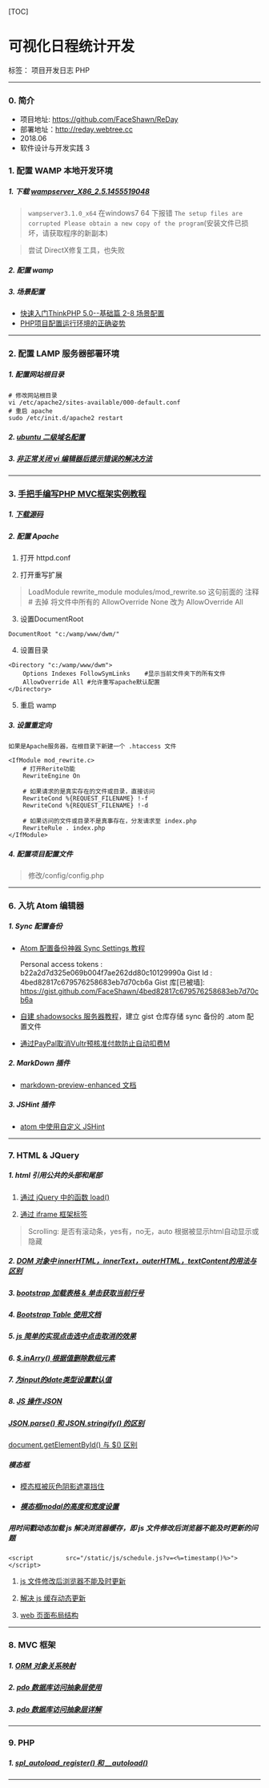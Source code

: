 [TOC]
# 可视化日程统计开发

标签： 项目开发日志 PHP

---

### 0. 简介

- 项目地址: https://github.com/FaceShawn/ReDay
- 部署地址：http://reday.webtree.cc
- 2018.06
- 软件设计与开发实践 3

### 1. 配置 WAMP 本地开发环境

##### 1. 下载 [wampserver_X86_2.5.1455519048](http://www.wampserver.com/)

> `wampserver3.1.0_x64` 在windows7 64 下报错 `The setup files are corrupted Please obtain a new copy of the program`(安装文件已损坏，请获取程序的新副本)

> 尝试 DirectX修复工具，也失败

##### 2. 配置 wamp

##### 3. 场景配置

- [快速入门ThinkPHP 5.0--基础篇 2-8 场景配置](https://www.imooc.com/video/14755)
- [PHP项目配置运行环境的正确姿势](https://github.com/lisijie/homepage/blob/master/posts/tech/PHP%E9%A1%B9%E7%9B%AE%E9%85%8D%E7%BD%AE%E8%BF%90%E8%A1%8C%E7%8E%AF%E5%A2%83%E7%9A%84%E6%AD%A3%E7%A1%AE%E5%A7%BF%E5%8A%BF.md)

---

### 2. 配置 LAMP 服务器部署环境

##### 1. 配置网站根目录

```
# 修改网站根目录
vi /etc/apache2/sites-available/000-default.conf
# 重启 apache
sudo /etc/init.d/apache2 restart
```

##### 2. [ubuntu 二级域名配置](https://blog.csdn.net/u010071211/article/details/79511611)

##### 3. [非正常关闭 vi 编辑器后提示错误的解决方法](https://blog.csdn.net/qq_35447305/article/details/77922788)

---

### 3. [手把手编写PHP MVC框架实例教程](https://www.awaimai.com/128.html)

##### 1. [下载源码](https://github.com/yeszao/fastphp/archive/master.zip)
##### 2. 配置 Apache
1. 打开 httpd.conf

2. 打开重写扩展

> LoadModule rewrite_module modules/mod_rewrite.so 这句前面的 注释 # 去掉
> 将文件中所有的 AllowOverride None 改为 AllowOverride All

3. 设置DocumentRoot
```
DocumentRoot "c:/wamp/www/dwm/"
```

4. 设置目录
```
<Directory "c:/wamp/www/dwm">
    Options Indexes FollowSymLinks    #显示当前文件夹下的所有文件
    AllowOverride All #允许重写apache默认配置
</Directory>
```

5. 重启 wamp

##### 3. 设置重定向
    如果是Apache服务器，在根目录下新建一个 .htaccess 文件
```
<IfModule mod_rewrite.c>
    # 打开Rerite功能
    RewriteEngine On

    # 如果请求的是真实存在的文件或目录，直接访问
    RewriteCond %{REQUEST_FILENAME} !-f
    RewriteCond %{REQUEST_FILENAME} !-d

    # 如果访问的文件或目录不是真事存在，分发请求至 index.php
    RewriteRule . index.php
</IfModule>
```

##### 4. 配置项目配置文件

> 修改/config/config.php
---

### 6. 入坑 Atom 编辑器

##### 1. Sync 配置备份

- [Atom 配置备份神器 Sync Settings 教程](https://www.cnblogs.com/hooray/p/5885211.html)

    Personal access tokens : b22a2d7d325e069b004f7ae262dd80c10129990a
    Gist Id : 4bed82817c679576258683eb7d70cb6a
    Gist 库[已被墙]: https://gist.github.com/FaceShawn/4bed82817c679576258683eb7d70cb6a
- [自建 shadowsocks 服务器教程](https://github.com/Alvin9999/new-pac/wiki/%E8%87%AA%E5%BB%BAss%E6%9C%8D%E5%8A%A1%E5%99%A8%E6%95%99%E7%A8%8B)，建立 gist 仓库存储 sync 备份的 .atom 配置文件

- [通过PayPal取消Vultr预核准付款防止自动扣费M](https://www.wn789.com/5496.html)

##### 2. MarkDown 插件

- [markdown-preview-enhanced 文档](https://shd101wyy.github.io/markdown-preview-enhanced/#/zh-cn/)

##### 3. JSHint 插件

- [atom 中使用自定义 JSHint](https://blog.csdn.net/u010620152/article/details/71404192)

---

### 7. HTML & JQuery
##### 1. html 引用公共的头部和尾部
1.  [通过 jQuery 中的函数 load() ](https://blog.csdn.net/qq_35393869/article/details/79803190)

2.  [通过 iframe 框架标签](https://www.jianshu.com/p/140c71ccd7a6)

> Scrolling: 是否有滚动条，yes有，no无，auto 根据被显示html自动显示或隐藏

##### 2. [DOM 对象中 innerHTML，innerText，outerHTML，textContent的用法与区别](https://segmentfault.com/a/1190000000410375)
##### 3. [bootstrap 加载表格 & 单击获取当前行号](https://blog.csdn.net/framic/article/details/70254705)
##### 4. [Bootstrap Table 使用文档](https://www.jianshu.com/p/53505ec42fa3)
##### 5. [js 简单的实现点击选中点击取消的效果](https://www.jianshu.com/p/ab8f9de0739a)
##### 6. [$.inArry() 根据值删除数组元素](https://blog.csdn.net/m0_37290635/article/details/56487205)
##### 7. [为input的date类型设置默认值](http://ghmagical.com/article/page/id/unacjkHzT3W0)
##### 8. [JS 操作 JSON](https://www.cnblogs.com/worfdream/articles/1956449.html)
##### [JSON.parse() 和 JSON.stringify() 的区别 ](https://www.jianshu.com/p/eb449b29a2bd)

[document.getElementById() 与 $() 区别](https://www.cnblogs.com/hujunzheng/p/4907482.html)

##### 模态框

- [模态框被灰色阴影遮罩挡住](https://blog.csdn.net/oschina_41012066/article/details/78982969)

- ##### [模态框modal的高度和宽度设置](https://blog.csdn.net/u014326004/article/details/69789187)

##### 用时间戳动态加载 js 解决浏览器缓存，即 js 文件修改后浏览器不能及时更新的问题
    <script         src="/static/js/schedule.js?v=<%=timestamp()%>"></script>

1. [js 文件修改后浏览器不能及时更新](https://my.oschina.net/guopengfei/blog/411306?p=2)

2. [解决 js 缓存动态更新](https://segmentfault.com/a/1190000007404333)

3. [web 页面布局结构](https://images0.cnblogs.com/i/17148/201406/061638243337718.png)

---

###  8. MVC 框架
##### 1. [ORM 对象关系映射](https://www.pureweber.com/article/orm/)
##### 2. [pdo 数据库访问抽象层使用](https://www.kancloud.cn/curder/mysql/354884)
##### 3. [pdo 数据库访问抽象层详解](https://blog.csdn.net/nailwl/article/details/4733655)

---

### 9. PHP

##### 1. [spl_autoload_register() 和 __autoload()](https://my.oschina.net/alexskywinner/blog/92737)

---




[1]: https://images0.cnblogs.com/i/17148/201406/061638243337718.png
